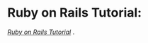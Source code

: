 # Ruby on Rails Tutorial:  

   
[*Ruby on Rails Tutorial*](http://railstutorial.org/)
 [ ](http://michaelhartl.com/).

